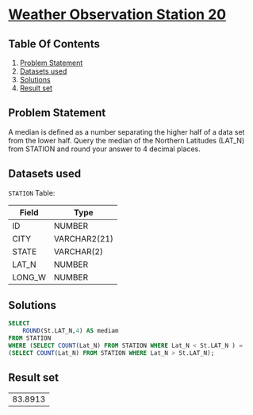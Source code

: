 # [Weather Observation Station 20](https://www.hackerrank.com/challenges/weather-observation-station-20/)

## Table Of Contents
1. [Problem Statement](#problem-statement)
2. [Datasets used](#datasets-used)
3. [Solutions](#solutions)
4. [Result set](#result-set)

## Problem Statement

A median is defined as a number separating the higher half of a data set from the lower half. Query the median of the Northern Latitudes (LAT_N) from STATION and round your answer to 4 decimal places.

## Datasets used

```STATION``` Table:

| Field  | Type         |
| ------ | ------------ |
| ID     | NUMBER       |
| CITY   | VARCHAR2(21) |
| STATE  | VARCHAR(2)   |
| LAT_N  | NUMBER       |
| LONG_W | NUMBER       |

## Solutions

```sql
SELECT 
    ROUND(St.LAT_N,4) AS mediam 
FROM STATION 
WHERE (SELECT COUNT(Lat_N) FROM STATION WHERE Lat_N < St.LAT_N ) = 
(SELECT COUNT(Lat_N) FROM STATION WHERE Lat_N > St.LAT_N);
```

## Result set

|         |
| ------- |
| 83.8913 |